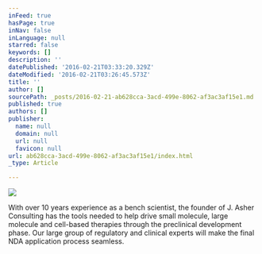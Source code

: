 ```yaml
---
inFeed: true
hasPage: true
inNav: false
inLanguage: null
starred: false
keywords: []
description: ''
datePublished: '2016-02-21T03:33:20.329Z'
dateModified: '2016-02-21T03:26:45.573Z'
title: ''
author: []
sourcePath: _posts/2016-02-21-ab628cca-3acd-499e-8062-af3ac3af15e1.md
published: true
authors: []
publisher:
  name: null
  domain: null
  url: null
  favicon: null
url: ab628cca-3acd-499e-8062-af3ac3af15e1/index.html
_type: Article

---
```

![](https://the-grid-user-content.s3-us-west-2.amazonaws.com/f54ef1b9-1522-497c-9033-66fe91fd5370.jpg)

With over 10 years experience as a bench scientist, the founder of J. Asher Consulting has the tools needed to help drive small molecule, large molecule and cell-based therapies through the preclinical development phase. Our large group of regulatory and clinical experts will make the final NDA application process seamless.